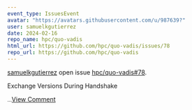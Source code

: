 ```yaml
---
event_type: IssuesEvent
avatar: "https://avatars.githubusercontent.com/u/987639?"
user: samuelkgutierrez
date: 2024-02-16
repo_name: hpc/quo-vadis
html_url: https://github.com/hpc/quo-vadis/issues/78
repo_url: https://github.com/hpc/quo-vadis
---
```


<a href='https://github.com/samuelkgutierrez' target='_blank'>samuelkgutierrez</a> open issue <a href='https://github.com/hpc/quo-vadis/issues/78' target='_blank'>hpc/quo-vadis#78</a>.

<p>Exchange Versions During Handshake</p><small>...</small><a href='https://github.com/hpc/quo-vadis/issues/78' target='_blank'>View Comment</a>